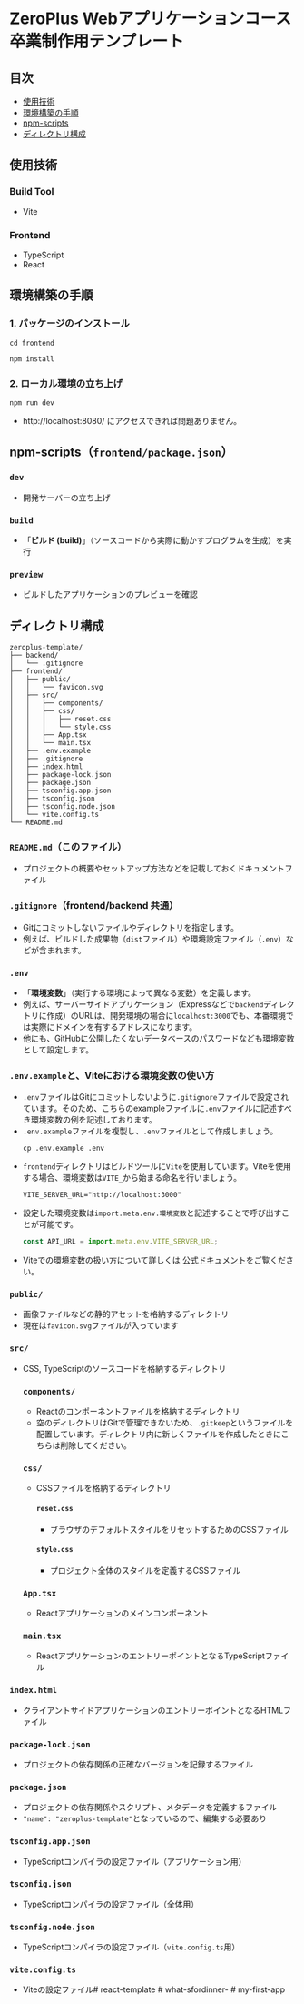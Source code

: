 # ZeroPlus Webアプリケーションコース 卒業制作用テンプレート
## 目次
- [使用技術](#使用技術)
- [環境構築の手順](#環境構築の手順)
- [npm-scripts](#npm-scriptsfrontendpackagejson)
- [ディレクトリ構成](#ディレクトリ構成)

## 使用技術
### Build Tool
- Vite
### Frontend
- TypeScript
- React

## 環境構築の手順
### 1. パッケージのインストール
```shell
cd frontend
```
```shell
npm install
```
### 2. ローカル環境の立ち上げ
```shell
npm run dev
```
- http://localhost:8080/ にアクセスできれば問題ありません。

## npm-scripts（`frontend/package.json`）
### `dev`
- 開発サーバーの立ち上げ
### `build`
- 「**ビルド (build)**」（ソースコードから実際に動かすプログラムを生成）を実行
### `preview`
- ビルドしたアプリケーションのプレビューを確認

## ディレクトリ構成
```
zeroplus-template/
├── backend/
│   └── .gitignore
├── frontend/
│   ├── public/
│   │   └── favicon.svg
│   ├── src/
│   │   ├── components/
│   │   ├── css/
│   │   │   ├── reset.css
│   │   │   └── style.css
│   │   ├── App.tsx
│   │   └── main.tsx
│   ├── .env.example
│   ├── .gitignore
│   ├── index.html
│   ├── package-lock.json
│   ├── package.json
│   ├── tsconfig.app.json
│   ├── tsconfig.json
│   ├── tsconfig.node.json
│   └── vite.config.ts
└── README.md
```
### `README.md`（このファイル）
- プロジェクトの概要やセットアップ方法などを記載しておくドキュメントファイル
### `.gitignore`（frontend/backend 共通）
- Gitにコミットしないファイルやディレクトリを指定します。
- 例えば、ビルドした成果物（`dist`ファイル）や環境設定ファイル（`.env`）などが含まれます。
### `.env`
- 「**環境変数**」（実行する環境によって異なる変数）を定義します。
- 例えば、サーバーサイドアプリケーション（Expressなどで`backend`ディレクトリに作成）のURLは、開発環境の場合に`localhost:3000`でも、本番環境では実際にドメインを有するアドレスになります。
- 他にも、GitHubに公開したくないデータベースのパスワードなども環境変数として設定します。
### `.env.example`と、Viteにおける環境変数の使い方
- `.env`ファイルはGitにコミットしないように`.gitignore`ファイルで設定されています。そのため、こちらのexampleファイルに`.env`ファイルに記述すべき環境変数の例を記述しております。
- `.env.example`ファイルを複製し、`.env`ファイルとして作成しましょう。
    ```shell
    cp .env.example .env
    ```
- `frontend`ディレクトリはビルドツールに`Vite`を使用しています。Viteを使用する場合、環境変数は`VITE_`から始まる命名を行いましょう。
    ```shell
    VITE_SERVER_URL="http://localhost:3000"
    ```
- 設定した環境変数は`import.meta.env.環境変数`と記述することで呼び出すことが可能です。
    ```javascript
    const API_URL = import.meta.env.VITE_SERVER_URL;
    ```
- Viteでの環境変数の扱い方について詳しくは [公式ドキュメント](https://ja.vitejs.dev/guide/env-and-mode)をご覧ください。
### `public/`
- 画像ファイルなどの静的アセットを格納するディレクトリ
- 現在は`favicon.svg`ファイルが入っています
### `src/`
- CSS, TypeScriptのソースコードを格納するディレクトリ
    ### `components/`
    - Reactのコンポーネントファイルを格納するディレクトリ
    - 空のディレクトリはGitで管理できないため、`.gitkeep`というファイルを配置しています。ディレクトリ内に新しくファイルを作成したときにこちらは削除してください。
    ### `css/`
    - CSSファイルを格納するディレクトリ
        #### `reset.css`
        - ブラウザのデフォルトスタイルをリセットするためのCSSファイル
        #### `style.css`
        - プロジェクト全体のスタイルを定義するCSSファイル
    ### `App.tsx`
    - Reactアプリケーションのメインコンポーネント
    ### `main.tsx`
    - ReactアプリケーションのエントリーポイントとなるTypeScriptファイル
### `index.html`
- クライアントサイドアプリケーションのエントリーポイントとなるHTMLファイル
### `package-lock.json`
- プロジェクトの依存関係の正確なバージョンを記録するファイル
### `package.json`
- プロジェクトの依存関係やスクリプト、メタデータを定義するファイル
- `"name": "zeroplus-template"`となっているので、編集する必要あり
### `tsconfig.app.json`
- TypeScriptコンパイラの設定ファイル（アプリケーション用）
### `tsconfig.json`
- TypeScriptコンパイラの設定ファイル（全体用）
### `tsconfig.node.json`
- TypeScriptコンパイラの設定ファイル（`vite.config.ts`用）
### `vite.config.ts`
- Viteの設定ファイル# react-template
#   w h a t - s f o r d i n n e r -  
 #   m y - f i r s t - a p p  
 